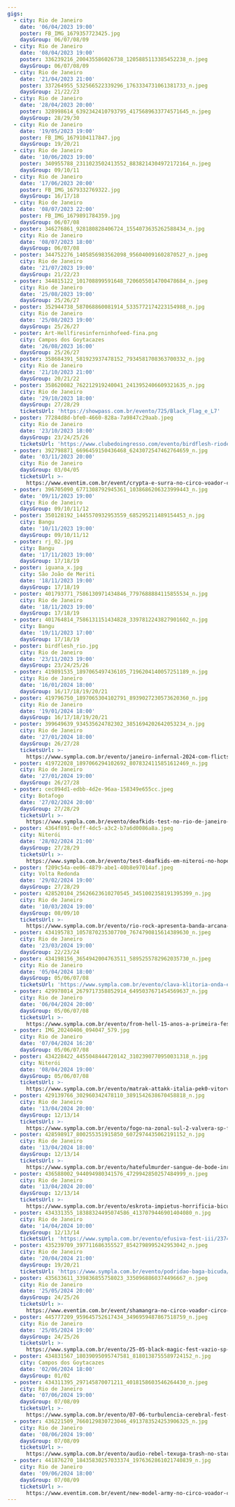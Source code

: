 ```yaml
---
gigs:
  - city: Rio de Janeiro
    date: '06/04/2023 19:00'
    poster: FB_IMG_1679357723425.jpg
    daysGroup: 06/07/08/09
  - city: Rio de Janeiro
    date: '08/04/2023 19:00'
    poster: 336239216_200435586026738_1205885113385452238_n.jpeg
    daysGroup: 06/07/08/09
  - city: Rio de Janeiro
    date: '21/04/2023 21:00'
    poster: 337264955_532566522339296_1763334731061381733_n.jpeg
    daysGroup: 21/22/23
  - city: Rio de Janeiro
    date: '28/04/2023 20:00'
    poster: 328998614_6392342410793795_4175689633774571645_n.jpeg
    daysGroup: 28/29/30
  - city: Rio de Janeiro
    date: '19/05/2023 19:00'
    poster: FB_IMG_1679104117847.jpg
    daysGroup: 19/20/21
  - city: Rio de Janeiro
    date: '10/06/2023 19:00'
    poster: 340955788_2311023502413552_8838214304972172164_n.jpeg
    daysGroup: 09/10/11
  - city: Rio de Janeiro
    date: '17/06/2023 20:00'
    poster: FB_IMG_1679332769322.jpg
    daysGroup: 16/17/18
  - city: Rio de Janeiro
    date: '08/07/2023 22:00'
    poster: FB_IMG_1679891784359.jpg
    daysGroup: 06/07/08
  - poster: 346276861_928180828406724_1554073635262588434_n.jpg
    city: Rio de Janeiro
    date: '08/07/2023 18:00'
    daysGroup: 06/07/08
  - poster: 344752276_1405856983562098_956040091602870527_n.jpeg
    city: Rio de Janeiro
    date: '21/07/2023 19:00'
    daysGroup: 21/22/23
  - poster: 344815122_101708899591648_7206055014700478684_n.jpeg
    city: Rio de Janeiro
    date: '25/08/2023 19:00'
    daysGroup: 25/26/27
  - poster: 352944738_587068860081914_5335772174223154988_n.jpg
    city: Rio de Janeiro
    date: '25/08/2023 19:00'
    daysGroup: 25/26/27
  - poster: Art-Hellfiresinferninhofeed-fina.png
    city: Campos dos Goytacazes
    date: '26/08/2023 16:00'
    daysGroup: 25/26/27
  - poster: 358684391_581923937478152_7934581708363700332_n.jpg
    city: Rio de Janeiro
    date: '21/10/2023 21:00'
    daysGroup: 20/21/22
  - poster: 358620082_762212919240041_2413952406609321635_n.jpg
    city: Rio de Janeiro
    date: '29/10/2023 18:00'
    daysGroup: 27/28/29
    ticketsUrl: 'https://showpass.com.br/evento/725/Black_Flag_e_L7'
  - poster: 77284d8d-bfe0-4660-828a-7a9847c29aab.jpeg
    city: Rio de Janeiro
    date: '23/10/2023 18:00'
    daysGroup: 23/24/25/26
    ticketsUrl: 'https://www.clubedoingresso.com/evento/birdflesh-riodejaneiro'
  - poster: 392798871_6696459150436468_6243072547462764659_n.jpg
    date: '03/11/2023 20:00'
    city: Rio de Janeiro
    daysGroup: 03/04/05
    ticketsUrl: >-
      https://www.eventim.com.br/event/crypta-e-surra-no-circo-voador-circo-voador-17479401/
  - poster: 396705090_6771308792945361_1038686206323999443_n.jpg
    date: '09/11/2023 19:00'
    city: Rio de Janeiro
    daysGroup: 09/10/11/12
  - poster: 350128192_1445570932953559_685295211489154453_n.jpg
    city: Bangu
    date: '10/11/2023 19:00'
    daysGroup: 09/10/11/12
  - poster: rj_02.jpg
    city: Bangu
    date: '17/11/2023 19:00'
    daysGroup: 17/18/19
  - poster: iguana_x.jpg
    city: São João de Meriti
    date: '18/11/2023 19:00'
    daysGroup: 17/18/19
  - poster: 401793771_7586130971434846_7797688884115855534_n.jpg
    city: Rio de Janeiro
    date: '18/11/2023 19:00'
    daysGroup: 17/18/19
  - poster: 401764814_7586131151434828_3397812243827901602_n.jpg
    city: Bangu
    date: '19/11/2023 17:00'
    daysGroup: 17/18/19
  - poster: birdflesh_rio.jpg
    city: Rio de Janeiro
    date: '23/11/2023 19:00'
    daysGroup: 23/24/25/26
  - poster: 419891535_1897065497436105_7196204140057251189_n.jpg
    city: Rio de Janeiro
    date: '16/01/2024 18:00'
    daysGroup: 16/17/18/19/20/21
  - poster: 419796750_1897065304102791_8939027230573620360_n.jpg
    city: Rio de Janeiro
    date: '19/01/2024 18:00'
    daysGroup: 16/17/18/19/20/21
  - poster: 399649639_934535624782302_3851694202642053234_n.jpg
    city: Rio de Janeiro
    date: '27/01/2024 18:00'
    daysGroup: 26/27/28
    ticketsUrl: >-
      https://www.sympla.com.br/evento/janeiro-infernal-2024-com-flicts-klitoria-e-fuck-youth/2214884
  - poster: 419722028_1897066294102692_8078324115851612469_n.jpg
    city: Rio de Janeiro
    date: '27/01/2024 19:00'
    daysGroup: 26/27/28
  - poster: cec894d1-edbb-4d2e-96aa-158349e655cc.jpeg
    city: Botafogo
    date: '27/02/2024 20:00'
    daysGroup: 27/28/29
    ticketsUrl: >-
      https://www.sympla.com.br/evento/deafkids-test-no-rio-de-janeiro-no-hope-tour-iii
  - poster: 4364f891-0eff-4dc5-a3c2-b7a6d0086a8a.jpeg
    city: Niterói
    date: '28/02/2024 21:00'
    daysGroup: 27/28/29
    ticketsUrl: >-
      https://www.sympla.com.br/evento/test-deafkids-em-niteroi-no-hope-tour-iii-2024/2311473
  - poster: f209c54a-ee06-4879-abe1-40b8e97014af.jpeg
    city: Volta Redonda
    date: '29/02/2024 19:00'
    daysGroup: 27/28/29
  - poster: 428520104_25626623610270545_3451002358191395399_n.jpg
    city: Rio de Janeiro
    date: '10/03/2024 19:00'
    daysGroup: 08/09/10
    ticketsUrl: >-
      https://www.sympla.com.br/evento/rio-rock-apresenta-banda-arcana-elysium-banda-frogslake/2357862
  - poster: 434195783_1057870235307700_7674790815614389630_n.jpeg
    city: Rio de Janeiro
    date: '23/03/2024 19:00'
    daysGroup: 22/23/24
  - poster: 434198156_3654942004763511_5895255782962035730_n.jpeg
    city: Rio de Janeiro
    date: '05/04/2024 18:00'
    daysGroup: 05/06/07/08
    ticketsUrl: 'https://www.sympla.com.br/evento/clava-klitoria-onda-errada-utsu/2396825'
  - poster: 429978014_2679717358852914_6495037671454569637_n.jpg
    city: Rio de Janeiro
    date: '06/04/2024 20:00'
    daysGroup: 05/06/07/08
    ticketsUrl: >-
      https://www.sympla.com.br/evento/from-hell-15-anos-a-primeira-festa-metalica-do-brasil/2313655
  - poster: IMG_20240406_094047_579.jpg
    city: Rio de Janeiro
    date: '07/04/2024 16:20'
    daysGroup: 05/06/07/08
  - poster: 434228422_4455048444720142_3102390770950031318_n.jpg
    city: Niterói
    date: '08/04/2024 19:00'
    daysGroup: 05/06/07/08
    ticketsUrl: >-
      https://www.sympla.com.br/evento/matrak-attakk-italia-pek0-vitorvulgo/2391520
  - poster: 429139766_302960342478110_3891542638670458818_n.jpg
    city: Rio de Janeiro
    date: '13/04/2024 20:00'
    daysGroup: 12/13/14
    ticketsUrl: >-
      https://www.sympla.com.br/evento/fogo-na-zonal-sul-2-valvera-sp-forkill-lowd-gadelha-superdrive/2339819
  - poster: 428598917_800255351915850_6072974435062191152_n.jpg
    city: Rio de Janeiro
    date: '13/04/2024 18:00'
    daysGroup: 12/13/14
    ticketsUrl: >-
      https://www.sympla.com.br/evento/hatefulmurder-sangue-de-bode-inraza-lumnia/2346006
  - poster: 436588002_944094980341576_4729942850257484999_n.jpeg
    city: Rio de Janeiro
    date: '13/04/2024 20:00'
    daysGroup: 12/13/14
    ticketsUrl: >-
      https://www.sympla.com.br/evento/eskrota-impietus-horrificia-bicuda/2320625
  - poster: 434331355_18388324495074586_4137079446901404080_n.jpg
    city: Rio de Janeiro
    date: '14/04/2024 10:00'
    daysGroup: 12/13/14
    ticketsUrl: 'https://www.sympla.com.br/evento/efusiva-fest-iii/2374822'
  - poster: 435239709_397711686355527_8542798995242953042_n.jpeg
    city: Rio de Janeiro
    date: '20/04/2024 21:00'
    daysGroup: 19/20/21
    ticketsUrl: 'https://www.sympla.com.br/evento/podridao-baga-bicuda/2329123'
  - poster: 435633611_339836855758023_3350968860374496667_n.jpeg
    city: Rio de Janeiro
    date: '25/05/2024 20:00'
    daysGroup: 24/25/26
    ticketsUrl: >-
      https://www.eventim.com.br/event/shamangra-no-circo-voador-circo-voador-18550579/
  - poster: 445777209_959645752617434_3496959487867518759_n.jpeg
    city: Rio de Janeiro
    date: '25/05/2024 19:00'
    daysGroup: 24/25/26
    ticketsUrl: >-
      https://www.sympla.com.br/evento/25-05-black-magic-fest-vazio-sp-sangue-de-bode-doer-profana-resto-mityma/2399695
  - poster: 434831567_18039095095747581_8180138755589724152_n.jpg
    city: Campos dos Goytacazes
    date: '02/06/2024 18:00'
    daysGroup: 01/02
  - poster: 434311395_297145870071211_4018158603546264430_n.jpeg
    city: Rio de Janeiro
    date: '07/06/2024 19:00'
    daysGroup: 07/08/09
    ticketsUrl: >-
      https://www.sympla.com.br/evento/07-06-turbulencia-cerebral-fest-facada-presto-baga-uzomi-teoria-do-caos/2402164
  - poster: 436221509_7660129830723046_4913783524253906325_n.jpg
    city: Rio de Janeiro
    date: '08/06/2024 19:00'
    daysGroup: 07/08/09
    ticketsUrl: >-
      https://www.sympla.com.br/evento/audio-rebel-texuga-trash-no-star-klitoria-e-mototaxi-08-06/2455167
  - poster: 441876270_18435830257033374_1976362861021740839_n.jpg
    city: Rio de Janeiro
    date: '09/06/2024 18:00'
    daysGroup: 07/08/09
    ticketsUrl: >-
      https://www.eventim.com.br/event/new-model-army-no-circo-voador-circo-voador-18227342/
---
```


